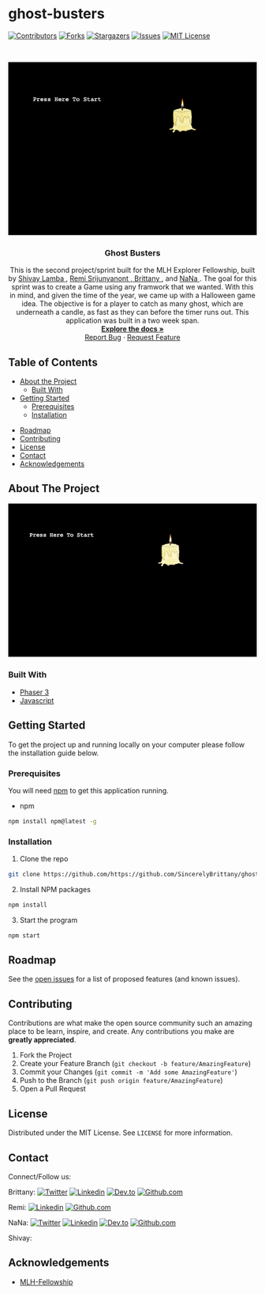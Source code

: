# ghost-busters
[![Contributors][contributors-shield]][contributors-url]
[![Forks][forks-shield]][forks-url]
[![Stargazers][stars-shield]][stars-url]
[![Issues][issues-shield]][issues-url]
[![MIT License][license-shield]][license-url]

<!-- PROJECT LOGO -->
<br />
<p align="center">
  <a href="https://github.com/SincerelyBrittany/ghost-busters">
    <img src="https://github.com/SincerelyBrittany/ghost-busters/blob/readme/public/start-page.png" alt="Logo">
  </a>

  <h3 align="center">Ghost Busters</h3>

  <p align="center">
    This is the second project/sprint built for the MLH Explorer Fellowship, built by <a href="https://github.com/shivaylamba"> Shivay Lamba </a> , <a href="https://github.com/ohitsremi">Remi Srijunyanont </a>,<a href="https://github.com/SincerelyBrittany"> Brittany </a>, and <a href="https://github.com/n-mathis">NaNa </a>. The goal for this sprint was to create a Game using any framwork that we wanted. With this in mind, and given the time of the year, we came up with a Halloween game idea. The objective is for a player to catch as many ghost, which are underneath a candle, as fast as they can before the timer runs out. This application was built in a two week span. 
    <br />
    <a href="https://github.com/SincerelyBrittany/ghost-busters"><strong>Explore the docs »</strong></a>
    <br />
    <!-- <br />
    <a href="https://github.com/SincerelyBrittany/ghost-busters">View Demo</a> -->
    <!-- · -->
    <a href="https://github.com/SincerelyBrittany/ghost-busters/issues">Report Bug</a>
    ·
    <a href="https://github.com/SincerelyBrittany/ghost-busters/issues">Request Feature</a>
  </p>
</p>



<!-- TABLE OF CONTENTS -->
## Table of Contents

* [About the Project](#about-the-project)
  * [Built With](#built-with)
* [Getting Started](#getting-started)
  * [Prerequisites](#prerequisites)
  * [Installation](#installation)
<!-- * [Usage](#usage) -->
* [Roadmap](#roadmap)
* [Contributing](#contributing)
* [License](#license)
* [Contact](#contact)
* [Acknowledgements](#acknowledgements)



<!-- ABOUT THE PROJECT -->
## About The Project

[![Product Name Screen Shot][product-screenshot]](https://example.com)


### Built With

* [Phaser 3](https://phaser.io/)
* [Javascript](https://developer.mozilla.org/en-US/docs/Web/JavaScript)



<!-- GETTING STARTED -->
## Getting Started

To get the project up and running locally on your computer please follow the installation guide below. 

### Prerequisites
You will need <a href="https://www.npmjs.com/package/npm-latest">npm</a> to get this application running. 

* npm
```sh
npm install npm@latest -g
```

### Installation

1. Clone the repo
```sh
git clone https://github.com/https://github.com/SincerelyBrittany/ghost-busters.git
```
2. Install NPM packages
```sh
npm install
```
3. Start the program
```sh
npm start
```


<!-- USAGE EXAMPLES -->
<!-- ## Usage -->


<!-- ROADMAP -->
## Roadmap

See the [open issues](https://github.com/SincerelyBrittany/ghost-busters/issues) for a list of proposed features (and known issues).

<!-- CONTRIBUTING -->
## Contributing

Contributions are what make the open source community such an amazing place to be learn, inspire, and create. Any contributions you make are **greatly appreciated**.

1. Fork the Project
2. Create your Feature Branch (`git checkout -b feature/AmazingFeature`)
3. Commit your Changes (`git commit -m 'Add some AmazingFeature'`)
4. Push to the Branch (`git push origin feature/AmazingFeature`)
5. Open a Pull Request

<!-- LICENSE -->
## License

Distributed under the MIT License. See `LICENSE` for more information.


<!-- CONTACT -->
## Contact
Connect/Follow us:

Brittany:
[![Twitter][brittany-twitter-shield]][brittany-twitter-url]
[![Linkedin][linkedin-shield]][brittany-linkedin-url]
[![Dev.to][dev-to-shield]][brittany-dev-to-url]
[![Github.com][brittany-github-shield]][brittany-github-url]


Remi:
[![Linkedin][linkedin-shield]][remi-linkedin-url]
[![Github.com][remi-github-shield]][remi-github-url]

NaNa:
[![Twitter][nana-twitter-shield]][nana-twitter-url]
[![Linkedin][linkedin-shield]][nana-linkedin-url]
[![Dev.to][dev-to-shield]][nana-dev-to-url]
[![Github.com][nana-github-shield]][nana-github-url]

Shivay: 



<!-- ACKNOWLEDGEMENTS -->
## Acknowledgements
* [MLH-Fellowship](https://fellowship.mlh.io/)


<!-- MARKDOWN LINKS & IMAGES -->
<!-- https://www.markdownguide.org/basic-syntax/#reference-style-links -->
[contributors-shield]: https://img.shields.io/github/contributors/SincerelyBrittany/ghost-busters.svg?style=flat-square
[contributors-url]: https://github.com/SincerelyBrittany/ghost-busters/graphs/contributors
[forks-shield]: https://img.shields.io/github/forks/SincerelyBrittany/ghost-busters.svg?style=flat-square
[forks-url]: https://github.com/SincerelyBrittany/ghost-busters/network/members
[stars-shield]: https://img.shields.io/github/stars/SincerelyBrittany/ghost-busters.svg?style=flat-square
[stars-url]: https://github.com/SincerelyBrittany/ghost-busters/stargazers
[issues-shield]: https://img.shields.io/github/issues/SincerelyBrittany/ghost-busters.svg?style=flat-square
[issues-url]: https://github.com/SincerelyBrittany/ghost-busters/issues
[license-shield]: https://img.shields.io/github/license/SincerelyBrittany/ghost-busters.svg?style=flat-square
[license-url]: https://github.com/SincerelyBrittany/ghost-busters/blob/readme/LICENSE
[linkedin-shield]: https://img.shields.io/badge/-LinkedIn-black.svg?style=flat-square&logo=linkedin&colorB=555
[dev-to-shield]:https://img.shields.io/badge/-Dev.to-black.svg?style=flat-square&logo=dev.to&colorB=555
[product-screenshot]: https://github.com/SincerelyBrittany/ghost-busters/blob/readme/public/sample-gif.gif

<!-- Brittany Social Media  -->
[brittany-linkedin-url]: https://www.linkedin.com/in/sincerelybrittany/
[brittany-twitter-shield]:https://img.shields.io/twitter/url?style=social&url=https%3A%2F%2Ftwitter.com%2FSincerelyBrittt
[brittany-twitter-url]: https://twitter.com/SincerelyBrittt
[brittany-github-shield]: https://img.shields.io/github/followers/sincerelybrittany?label=Follow%20on%20Github&style=social
[brittany-github-url]: https://github.com/SincerelyBrittany
[brittany-dev-to-url]: https://dev.to/sincerelybrittany

<!-- Remi Social Media  -->
[remi-linkedin-url]: https://www.linkedin.com/in/remi-srijunyanont/
[remi-github-shield]: https://img.shields.io/github/followers/ohitsremi?label=Follow%20on%20Github&style=social
[remi-github-url]: https://github.com/ohitsremi

<!-- NaNa Social Media  -->
[nana-linkedin-url]: https://www.linkedin.com/in/nana-m-645737aa/
[nana-twitter-shield]:https://img.shields.io/twitter/url?style=social&url=https%3A%2F%2Ftwitter.com%2Fnana_this
[nana-twitter-url]: https://twitter.com/nana_this
[nana-github-shield]: https://img.shields.io/github/followers/n-mathis?label=Follow%20on%20Github&style=social
[nana-github-url]: https://github.com/n-mathis
[nana-dev-to-url]: https://dev.to/nmathis

<!-- Shivay Social Media  -->
[shivay-linkedin-url]: https://www.linkedin.com/in/username/
[shivay-twitter-shield]:https://img.shields.io/twitter/url?style=social&url=https%3A%2F%2Ftwitter.com%2Fusername
[shivay-twitter-url]: https://twitter.com/usernmae
[shivay-github-shield]: https://img.shields.io/github/followers/username?label=Follow%20on%20Github&style=social
[shivay-dev-to-url]: https://dev.to/username

